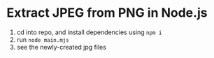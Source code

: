 # Extract JPEG from PNG in Node.js

1. cd into repo, and install dependencies using `npm i`
2. run `node main.mjs`
3. see the newly-created jpg files

